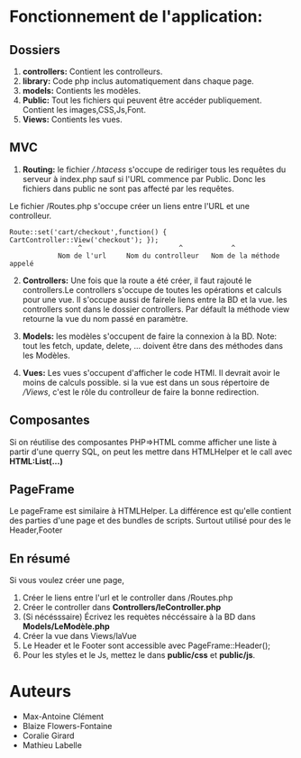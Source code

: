 # Fonctionnement de l'application:

## Dossiers
1. **controllers:** Contient les controlleurs.
2. **library:**     Code php inclus automatiquement dans chaque page.
3. **models:**      Contients les modèles.
4. **Public:**      Tout les fichiers qui peuvent être accéder publiquement. Contient les images,CSS,Js,Font.
5. **Views:**       Contients les vues.




## MVC 
1. **Routing:** 
le fichier */.htacess* s'occupe de rediriger tous les requêtes du serveur à index.php 
sauf si l'URL commence par Public. Donc les fichiers dans public ne sont pas affecté 
par les requêtes.

Le fichier /Routes.php s'occupe créer un liens entre l'URL et une controlleur.
```                
Route::set('cart/checkout',function() { CartController::View('checkout'); });
                 ^                        ^            ^ 
            Nom de l'url     Nom du controlleur   Nom de la méthode appelé
```

2. **Controllers:**
Une fois que la route a été créer, il faut rajouté le controllers.Le controllers s'occupe 
de toutes les opérations et calculs pour une vue. Il s'occupe aussi de fairele liens entre 
la BD et la vue. les controllers sont dans le dossier controllers. Par défault la méthode view retourne la 
vue du nom passé en paramètre.


3. **Models:** 
les modèles s'occupent de faire la connexion à la BD. 
Note: tout les fetch, update, delete, ... doivent être dans des méthodes dans les Modèles.


4. **Vues:**
Les vues s'occupent d'afficher le code HTMl. 
Il devrait avoir le moins de calculs possible. 
si la vue est dans un sous répertoire de */Views*, c'est le rôle du controlleur de faire 
la bonne redirection.

## Composantes 
Si on réutilise des composantes PHP=>HTML comme afficher une liste à partir d'une querry SQL, 
on peut les mettre dans HTMLHelper et le call avec **HTML:List(...)**


## PageFrame 
Le pageFrame est similaire à HTMLHelper. La différence est qu'elle contient des parties 
d'une page et des bundles de scripts. 
Surtout utilisé pour des le Header,Footer 

## En résumé 
Si vous voulez créer une page, 
1. Créer le liens entre l'url et le controller dans /Routes.php
2. Créer le controller dans **Controllers/leController.php**
3. (Si nécésssaire) Écrivez les requètes néccéssaire à la BD dans **Models/LeModèle.php**
4. Créer la vue dans Views/laVue
5. Le Header et le Footer sont accessible avec PageFrame::Header();
6. Pour les styles et le Js, mettez le dans **public/css** et **public/js**.

# Auteurs
* Max-Antoine Clément
* Blaize Flowers-Fontaine
* Coralie Girard
* Mathieu Labelle